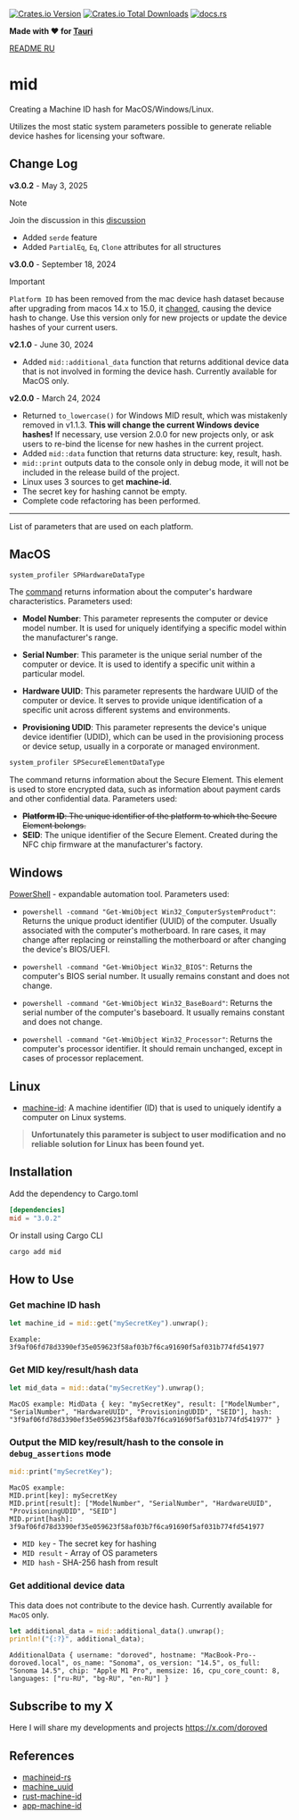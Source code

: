 [![Crates.io Version](https://img.shields.io/crates/v/mid)](https://crates.io/crates/mid)
[![Crates.io Total Downloads](https://img.shields.io/crates/d/mid?style=flat&color=white)](https://crates.io/crates/mid)
[![docs.rs](https://img.shields.io/docsrs/mid?style=flat&color=orange)](https://docs.rs/mid)

**Made with ❤️ for [Tauri](https://tauri.app)**

[README RU](./README_RU.md)

# mid

Creating a Machine ID hash for MacOS/Windows/Linux.

Utilizes the most static system parameters possible to generate reliable device hashes for licensing your software.

## Change Log

**v3.0.2** - May 3, 2025

> [!NOTE]
> Join the discussion in this [discussion](https://github.com/doroved/mid/discussions/5)

- Added `serde` feature
- Added `PartialEq`, `Eq`, `Clone` attributes for all structures

**v3.0.0** - September 18, 2024

> [!IMPORTANT]
> `Platform ID` has been removed from the mac device hash dataset because after upgrading from macos 14.x to 15.0, it [changed](https://github.com/doroved/mid/blob/d2587cc51f5bf406df7f84ba420e84942b022e23/src/macos.rs#L25), causing the device hash to change. Use this version only for new projects or update the device hashes of your current users.

**v2.1.0** - June 30, 2024

- Added `mid::additional_data` function that returns additional device data that is not involved in forming the device hash. Currently available for MacOS only.

**v2.0.0** - March 24, 2024

- Returned `to_lowercase()` for Windows MID result, which was mistakenly removed in v1.1.3. **This will change the current Windows device hashes!** If necessary, use version 2.0.0 for new projects only, or ask users to re-bind the license for new hashes in the current project.
- Added `mid::data` function that returns data structure: key, result, hash.
- `mid::print` outputs data to the console only in debug mode, it will not be included in the release build of the project.
- Linux uses 3 sources to get **machine-id**.
- The secret key for hashing cannot be empty.
- Complete code refactoring has been performed.

---

List of parameters that are used on each platform.

## MacOS

```bash
system_profiler SPHardwareDataType
```

The [command](https://ss64.com/osx/system_profiler.html) returns information about the computer's hardware characteristics. Parameters used:

- **Model Number**: This parameter represents the computer or device model number. It is used for uniquely identifying a specific model within the manufacturer's range.

- **Serial Number**: This parameter is the unique serial number of the computer or device. It is used to identify a specific unit within a particular model.

- **Hardware UUID**: This parameter represents the hardware UUID of the computer or device. It serves to provide unique identification of a specific unit across different systems and environments.

- **Provisioning UDID**: This parameter represents the device's unique device identifier (UDID), which can be used in the provisioning process or device setup, usually in a corporate or managed environment.

```bash
system_profiler SPSecureElementDataType
```

The command returns information about the Secure Element. This element is used to store encrypted data, such as information about payment cards and other confidential data. Parameters used:

- ~~**Platform ID**: The unique identifier of the platform to which the Secure Element belongs.~~
- **SEID**: The unique identifier of the Secure Element. Created during the NFC chip firmware at the manufacturer's factory.

## Windows

[PowerShell](https://en.wikipedia.org/wiki/PowerShell) - expandable automation tool. Parameters used:

- `powershell -command "Get-WmiObject Win32_ComputerSystemProduct"`: Returns the unique product identifier (UUID) of the computer. Usually associated with the computer's motherboard. In rare cases, it may change after replacing or reinstalling the motherboard or after changing the device's BIOS/UEFI.

- `powershell -command "Get-WmiObject Win32_BIOS"`: Returns the computer's BIOS serial number. It usually remains constant and does not change.

- `powershell -command "Get-WmiObject Win32_BaseBoard"`: Returns the serial number of the computer's baseboard. It usually remains constant and does not change.

- `powershell -command "Get-WmiObject Win32_Processor"`: Returns the computer's processor identifier. It should remain unchanged, except in cases of processor replacement.

## Linux

- [machine-id](https://man7.org/linux/man-pages/man5/machine-id.5.html): A machine identifier (ID) that is used to uniquely identify a computer on Linux systems.

> **Unfortunately this parameter is subject to user modification and no reliable solution for Linux has been found yet.**

## Installation

Add the dependency to Cargo.toml

```toml
[dependencies]
mid = "3.0.2"
```

Or install using Cargo CLI

```bash
cargo add mid
```

## How to Use

### Get machine ID hash

```rust
let machine_id = mid::get("mySecretKey").unwrap();
```

```
Example: 3f9af06fd78d3390ef35e059623f58af03b7f6ca91690f5af031b774fd541977
```

### Get MID key/result/hash data

```rust
let mid_data = mid::data("mySecretKey").unwrap();
```

```
MacOS example: MidData { key: "mySecretKey", result: ["ModelNumber", "SerialNumber", "HardwareUUID", "ProvisioningUDID", "SEID"], hash: "3f9af06fd78d3390ef35e059623f58af03b7f6ca91690f5af031b774fd541977" }
```

### Output the MID key/result/hash to the console in `debug_assertions` mode

```rust
mid::print("mySecretKey");
```

```
MacOS example:
MID.print[key]: mySecretKey
MID.print[result]: ["ModelNumber", "SerialNumber", "HardwareUUID", "ProvisioningUDID", "SEID"]
MID.print[hash]: 3f9af06fd78d3390ef35e059623f58af03b7f6ca91690f5af031b774fd541977
```

- `MID key` - The secret key for hashing
- `MID result` - Array of OS parameters
- `MID hash` - SHA-256 hash from result

### Get additional device data

This data does not contribute to the device hash. Currently available for `MacOS` only.

```rust
let additional_data = mid::additional_data().unwrap();
println!("{:?}", additional_data);
```

```
AdditionalData { username: "doroved", hostname: "MacBook-Pro--doroved.local", os_name: "Sonoma", os_version: "14.5", os_full: "Sonoma 14.5", chip: "Apple M1 Pro", memsize: 16, cpu_core_count: 8, languages: ["ru-RU", "bg-RU", "en-RU"] }
```

## Subscribe to my X

Here I will share my developments and projects
https://x.com/doroved

## References

- [machineid-rs](https://github.com/Taptiive/machineid-rs)
- [machine_uuid](https://github.com/choicesourcing/machine_uuid)
- [rust-machine-id](https://github.com/mathstuf/rust-machine-id)
- [app-machine-id](https://github.com/d-k-bo/app-machine-id)
